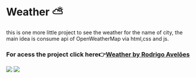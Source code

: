# Weather ⛅
 this is one more little project to see the weather for the name of city, the main idea is consume api of OpenWeatherMap via html,css and js. 
 
 ### For acess the project click here👉<a href="https://rodrigoaveloes.github.io/Weather-/">Weather by Rodrigo Avelões<a/>
 
 
<img src="https://i.imgur.com/GAXIUIY.png"/>


<img src="https://i.imgur.com/HmOZqcG.png"/>

